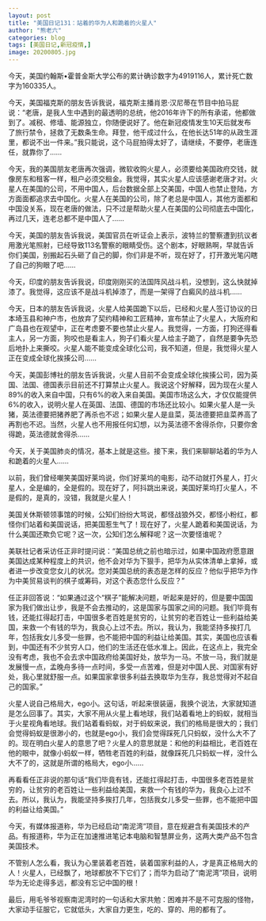 ```yaml
---
layout: post
title: "美国日记131：站着的华为人和跪着的火星人"
author: "熊老六"
categories: blog
tags: [美国日记,新冠疫情,]
image: 20200805.jpg
---
```

​​​​​​​​​​​​​​​​​​​​​​​​​​今天，美国约翰斯•霍普金斯大学公布的累计确诊数字为4919116人，累计死亡数字为160335人。

今天，美国福克斯的朋友告诉我说，福克斯主播肖恩·汉尼蒂在节目中拍马屁说：“老唐，是我人生中遇到的最透明的总统，他2016年许下的所有承诺，他都做到了。减税、修墙、能源独立，你随便说好了。他在新冠疫情发生10天后就发布了旅行禁令，拯救了无数条生命。拜登，他干成过什么，在他长达51年的从政生涯里，都说不出一件来。”我只能说，这个马屁拍得太好了，请继续，不要停，老唐连任，就靠你了……

今天，我的美国朋友老唐再次强调，微软收购火星人，必须要给美国政府交钱，就像房东和租客一样，租户必须交租金。我觉得，其实火星人应该感谢老唐才对。火星人在美国的公司，不用中国人，后台数据全部上交美国，中国人也禁止登陆，方方面面都追求去中国化。火星人在美国的公司，除了老总是中国人，其他方面都和中国没关系，现在老唐的做法，只不过是帮助火星人在美国的公司彻底去中国化，再过几天，连老总都不是中国人了……

今天，美国的朋友告诉我说，美国官员在听证会上表示，波特兰的警察遭到抗议者用激光笔照射，已经导致113名警察的眼睛受伤。这个剧本，好眼熟啊，早就告诉你们美国，别搬起石头砸了自己的脚，你们非是不听，现在好了，打开激光笔闪瞎了自己的狗眼了吧……

今天，印度的朋友告诉我说，印度刚刚买的法国阵风战斗机，没想到，这么快就掉漆了。我觉得，这应该不是战斗机掉漆了，而是一架得了白癜风的战斗机……

今天，日本的朋友告诉我说，火星人给美国跪下以后，已经和火星人签订协议的日本埼玉县和神户市，也放弃了契约精神和工匠精神，宣布禁止了火星人，大阪府和广岛县也在观望中，正在考虑要不要也禁止火星人。我觉得，一方面，打狗还得看主人，另一方面，狗咬也是看主人，狗子们看火星人给主子跪了，自然是要争先恐后地扑上来撕咬。火星人能不能变成全球化公司，我不知道，但是，我觉得火星人正在变成全球化挨揍公司……

今天，美国彭博社的朋友告诉我说，火星人目前不会变成全球化挨揍公司，因为英国、法国、德国表示目前还不打算禁止火星人。我说这个好解释，因为现在火星人89%的收入来自中国，只有6%的收入来自美国。美国市场这么大，才仅仅能提供6%的收入，说明火星人在英国、法国、德国的市场还比较小。如果火星人是一头猪，英法德要把猪养肥了再杀也不迟；如果火星人是韭菜，英法德要把韭菜养高了再割也不迟。当然，火星人也不用报任何幻想，以为英法德不舍得杀你，只要你舍得跪，英法德就舍得杀……

今天，关于美国肺炎的情况，基本上就是这些。接下来，我们来聊聊站着的华为人和跪着的火星人……

以前，我们曾经嘲笑美国好莱坞说，你们好莱坞的电影，动不动就打外星人，打火星人，全是编的，全是假的。现在好了，阿抖跳出来说，美国好莱坞打火星人，不是假的，是真的，没错，我就是火星人！

美国关休斯顿领事馆的时候，公知们纷纷大骂说，都怪战狼外交，都怪小粉红，都怪你们站着和美国说话，把美国惹生气了！现在好了，火星人跪着和美国说话，为什么美国还欺负它呢？这一次，公知们怎么解释呢？这一次要怪谁呢？

美联社记者采访任正非时提问说：“美国总统之前也暗示过，如果中国政府愿意跟美国达成某种程度上的共识，他不会对华为下狠手，把华为从实体清单上拿掉，或者进一步改变您女儿的状况。您对美国总统的表态是怎样的反应？他似乎把华为作为中美贸易谈判的棋子或筹码，对这个表态您什么反应？”

任正非回答说：“如果通过这个“棋子”能解决问题，听起来是好的，但是要中国国家为我们做出让步，我是不会去推动的，这是国家与国家之间的问题。我们毕竟有钱，还能扛得起打击，中国很多老百姓是贫穷的，让贫穷的老百姓让一些利益给美国，来救一个有钱的华为，我良心上过不去。所以，我认为，我能坚持多挨打几年，包括我女儿多受一些罪，也不能把中国的利益让给美国。其实，美国也应该看到，中国还有不少贫穷人口，他们的生活还在低水准上。因此，在这点上，我完全没有考虑，我也不会去求中国政府给美国好处，放华为一马。不放一马，我们就是发展慢一点，孟晚舟多待一点时间，多受一点苦难，但是对中国人民、对国家有好处，我心里就舒服一点。如果国家拿很多利益去换取华为生存，我总觉得对不起自己的国家。”

火星人说自己格局大，ego小。这句话，听起来很装逼，我换个说法，大家就知道是怎么回事了。其实，大家不用从火星上看地球，我们站着看地上的蚂蚁，就相当于火星视角看地球。我们站着看蚂蚁，对于蚂蚁来说，我们的格局是很大的；我们会觉得蚂蚁是很渺小的，也就是ego小，我们会觉得踩死几只蚂蚁，没什么大不了的。现在明白火星人的意思了吧？火星人的意思就是：和他的利益相比，老百姓在他的眼中，就像小蚂蚁一样，牺牲老百姓的利益，就像踩死几只蚂蚁一样，没什么大不了的，这就是所谓的格局大，ego小……

再看看任正非说的那句话“我们毕竟有钱，还能扛得起打击，中国很多老百姓是贫穷的，让贫穷的老百姓让一些利益给美国，来救一个有钱的华为，我良心上过不去。所以，我认为，我能坚持多挨打几年，包括我女儿多受一些罪，也不能把中国的利益让给美国。”

今天，有媒体报道称，华为已经启动“南泥湾”项目，意在规避含有美国技术的产品。有报道称，华为正在加速推进笔记本电脑和智慧屏业务，这两大类产品不包含美国技术。

不管别人怎么看，我认为心里装着老百姓，装着国家利益的人，才是真正格局大的人！火星人，已经飘了，地球都放不下它们了；而华为启动了“南泥湾”项目，说明华为无论走得多远，都没有忘记中国的根！

最后，用毛爷爷视察南泥湾时的一句话和大家共勉：困难并不是不可克服的怪物，大家动手征服它，它就低头，大家自力更生，吃的、穿的、用的都有了。​​​​